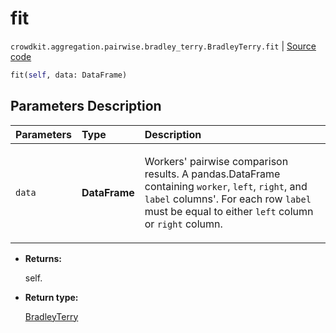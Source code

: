 # fit
`crowdkit.aggregation.pairwise.bradley_terry.BradleyTerry.fit` | [Source code](https://github.com/Toloka/crowd-kit/blob/v1.1.0.rc4/crowdkit/aggregation/pairwise/bradley_terry.py#L75)

```python
fit(self, data: DataFrame)
```

## Parameters Description

| Parameters | Type | Description |
| :----------| :----| :-----------|
`data`|**DataFrame**|<p>Workers&#x27; pairwise comparison results. A pandas.DataFrame containing `worker`, `left`, `right`, and `label` columns&#x27;. For each row `label` must be equal to either `left` column or `right` column.</p>

* **Returns:**

  self.

* **Return type:**

  [BradleyTerry](crowdkit.aggregation.pairwise.bradley_terry.BradleyTerry.md)
